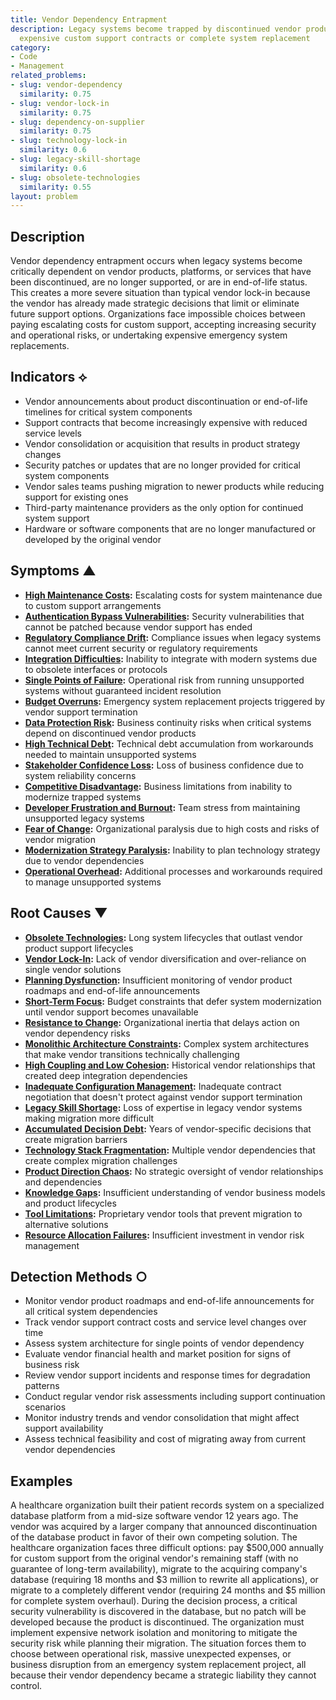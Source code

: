 ```yaml
---
title: Vendor Dependency Entrapment
description: Legacy systems become trapped by discontinued vendor products, forcing
  expensive custom support contracts or complete system replacement
category:
- Code
- Management
related_problems:
- slug: vendor-dependency
  similarity: 0.75
- slug: vendor-lock-in
  similarity: 0.75
- slug: dependency-on-supplier
  similarity: 0.75
- slug: technology-lock-in
  similarity: 0.6
- slug: legacy-skill-shortage
  similarity: 0.6
- slug: obsolete-technologies
  similarity: 0.55
layout: problem
---
```


## Description

Vendor dependency entrapment occurs when legacy systems become critically dependent on vendor products, platforms, or services that have been discontinued, are no longer supported, or are in end-of-life status. This creates a more severe situation than typical vendor lock-in because the vendor has already made strategic decisions that limit or eliminate future support options. Organizations face impossible choices between paying escalating costs for custom support, accepting increasing security and operational risks, or undertaking expensive emergency system replacements.

## Indicators ⟡

- Vendor announcements about product discontinuation or end-of-life timelines for critical system components
- Support contracts that become increasingly expensive with reduced service levels
- Vendor consolidation or acquisition that results in product strategy changes
- Security patches or updates that are no longer provided for critical system components
- Vendor sales teams pushing migration to newer products while reducing support for existing ones
- Third-party maintenance providers as the only option for continued system support
- Hardware or software components that are no longer manufactured or developed by the original vendor

## Symptoms ▲

- **[High Maintenance Costs](high-maintenance-costs.md):** Escalating costs for system maintenance due to custom support arrangements
- **[Authentication Bypass Vulnerabilities](authentication-bypass-vulnerabilities.md):** Security vulnerabilities that cannot be patched because vendor support has ended
- **[Regulatory Compliance Drift](regulatory-compliance-drift.md):** Compliance issues when legacy systems cannot meet current security or regulatory requirements
- **[Integration Difficulties](integration-difficulties.md):** Inability to integrate with modern systems due to obsolete interfaces or protocols
- **[Single Points of Failure](single-points-of-failure.md):** Operational risk from running unsupported systems without guaranteed incident resolution
- **[Budget Overruns](budget-overruns.md):** Emergency system replacement projects triggered by vendor support termination
- **[Data Protection Risk](data-protection-risk.md):** Business continuity risks when critical systems depend on discontinued vendor products
- **[High Technical Debt](high-technical-debt.md):** Technical debt accumulation from workarounds needed to maintain unsupported systems
- **[Stakeholder Confidence Loss](stakeholder-confidence-loss.md):** Loss of business confidence due to system reliability concerns
- **[Competitive Disadvantage](competitive-disadvantage.md):** Business limitations from inability to modernize trapped systems
- **[Developer Frustration and Burnout](developer-frustration-and-burnout.md):** Team stress from maintaining unsupported legacy systems
- **[Fear of Change](fear-of-change.md):** Organizational paralysis due to high costs and risks of vendor migration
- **[Modernization Strategy Paralysis](modernization-strategy-paralysis.md):** Inability to plan technology strategy due to vendor dependencies
- **[Operational Overhead](operational-overhead.md):** Additional processes and workarounds required to manage unsupported systems

## Root Causes ▼

- **[Obsolete Technologies](obsolete-technologies.md):** Long system lifecycles that outlast vendor product support lifecycles
- **[Vendor Lock-In](vendor-lock-in.md):** Lack of vendor diversification and over-reliance on single vendor solutions
- **[Planning Dysfunction](planning-dysfunction.md):** Insufficient monitoring of vendor product roadmaps and end-of-life announcements
- **[Short-Term Focus](short-term-focus.md):** Budget constraints that defer system modernization until vendor support becomes unavailable
- **[Resistance to Change](resistance-to-change.md):** Organizational inertia that delays action on vendor dependency risks
- **[Monolithic Architecture Constraints](monolithic-architecture-constraints.md):** Complex system architectures that make vendor transitions technically challenging
- **[High Coupling and Low Cohesion](high-coupling-low-cohesion.md):** Historical vendor relationships that created deep integration dependencies
- **[Inadequate Configuration Management](inadequate-configuration-management.md):** Inadequate contract negotiation that doesn't protect against vendor support termination
- **[Legacy Skill Shortage](legacy-skill-shortage.md):** Loss of expertise in legacy vendor systems making migration more difficult
- **[Accumulated Decision Debt](accumulated-decision-debt.md):** Years of vendor-specific decisions that create migration barriers
- **[Technology Stack Fragmentation](technology-stack-fragmentation.md):** Multiple vendor dependencies that create complex migration challenges
- **[Product Direction Chaos](product-direction-chaos.md):** No strategic oversight of vendor relationships and dependencies
- **[Knowledge Gaps](knowledge-gaps.md):** Insufficient understanding of vendor business models and product lifecycles
- **[Tool Limitations](tool-limitations.md):** Proprietary vendor tools that prevent migration to alternative solutions
- **[Resource Allocation Failures](resource-allocation-failures.md):** Insufficient investment in vendor risk management

## Detection Methods ○

- Monitor vendor product roadmaps and end-of-life announcements for all critical system dependencies
- Track vendor support contract costs and service level changes over time
- Assess system architecture for single points of vendor dependency
- Evaluate vendor financial health and market position for signs of business risk
- Review vendor support incidents and response times for degradation patterns
- Conduct regular vendor risk assessments including support continuation scenarios
- Monitor industry trends and vendor consolidation that might affect support availability
- Assess technical feasibility and cost of migrating away from current vendor dependencies

## Examples

A healthcare organization built their patient records system on a specialized database platform from a mid-size software vendor 12 years ago. The vendor was acquired by a larger company that announced discontinuation of the database product in favor of their own competing solution. The healthcare organization faces three difficult options: pay $500,000 annually for custom support from the original vendor's remaining staff (with no guarantee of long-term availability), migrate to the acquiring company's database (requiring 18 months and $3 million to rewrite all applications), or migrate to a completely different vendor (requiring 24 months and $5 million for complete system overhaul). During the decision process, a critical security vulnerability is discovered in the database, but no patch will be developed because the product is discontinued. The organization must implement expensive network isolation and monitoring to mitigate the security risk while planning their migration. The situation forces them to choose between operational risk, massive unexpected expenses, or business disruption from an emergency system replacement project, all because their vendor dependency became a strategic liability they cannot control.
